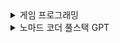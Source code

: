 <details markdown="1">
<summary>게임 프로그래밍</summary>

- [Invent Your Own Computer Games with Python, 4th Edition](https://inventwithpython.com/invent4thed/chapter0.html)
  > https://colab.research.google.com/drive/1JwKhgQKR3i6TxfSDbWXOTcDCivgDoDuK#scrollTo=1k0lymU4Nj2n

</details>


<details markdown="1">
<summary>노마드 코더 풀스택 GPT</summary>

<a href="https://nomadcoders.co/fullstack-gpt?utm_medium=notification&utm_term=returning_students_231030&utm_content=regular_sales&utm_source=website&utm_campaign=paid_courses)https://nomadcoders.co/fullstack-gpt?utm_medium=notification&utm_term=returning_students_231030&utm_content=regular_sales&utm_source=website&utm_campaign=paid_courses">노마드 코더 풀스택 GPT</a>
</details>
